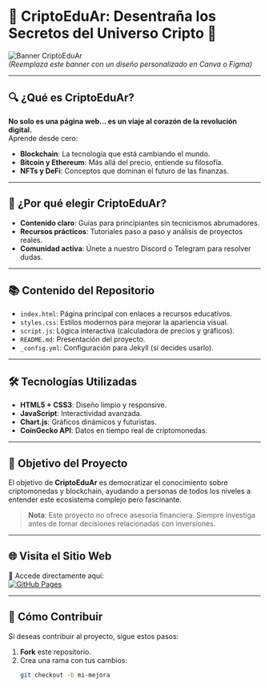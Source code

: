 # 🌌 CriptoEduAr: Desentraña los Secretos del Universo Cripto 🚀

![Banner CriptoEduAr](https://via.placeholder.com/800x200.png?text=CriptoEduAr%3A+Educación+en+Criptomonedas)  
*(Reemplaza este banner con un diseño personalizado en Canva o Figma)*

---

## 🔍 ¿Qué es CriptoEduAr?

**No solo es una página web… es un viaje al corazón de la revolución digital.**  
Aprende desde cero:
- **Blockchain**: La tecnología que está cambiando el mundo.
- **Bitcoin y Ethereum**: Más allá del precio, entiende su filosofía.
- **NFTs y DeFi**: Conceptos que dominan el futuro de las finanzas.

---

## 🌟 ¿Por qué elegir CriptoEduAr?

- **Contenido claro**: Guías para principiantes sin tecnicismos abrumadores.
- **Recursos prácticos**: Tutoriales paso a paso y análisis de proyectos reales.
- **Comunidad activa**: Únete a nuestro Discord o Telegram para resolver dudas.

---

## 📚 Contenido del Repositorio

- `index.html`: Página principal con enlaces a recursos educativos.
- `styles.css`: Estilos modernos para mejorar la apariencia visual.
- `script.js`: Lógica interactiva (calculadora de precios y gráficos).
- `README.md`: Presentación del proyecto.
- `_config.yml`: Configuración para Jekyll (si decides usarlo).

---

## 🛠️ Tecnologías Utilizadas

- **HTML5 + CSS3**: Diseño limpio y responsive.
- **JavaScript**: Interactividad avanzada.
- **Chart.js**: Gráficos dinámicos y futuristas.
- **CoinGecko API**: Datos en tiempo real de criptomonedas.

---

## 🎯 Objetivo del Proyecto

El objetivo de **CriptoEduAr** es democratizar el conocimiento sobre criptomonedas y blockchain, ayudando a personas de todos los niveles a entender este ecosistema complejo pero fascinante.

> **Nota**: Este proyecto no ofrece asesoría financiera. Siempre investiga antes de tomar decisiones relacionadas con inversiones.

---

## 🌐 Visita el Sitio Web

🚀 Accede directamente aquí:  
[![GitHub Pages](https://img.shields.io/badge/Página%20Live-Verde?logo=github&style=flat)](https://ariasalejo.github.io/CriptoEduAr)

---

## 🤝 Cómo Contribuir

Si deseas contribuir al proyecto, sigue estos pasos:
1. **Fork** este repositorio.
2. Crea una rama con tus cambios:
   ```bash
   git checkout -b mi-mejora
   
